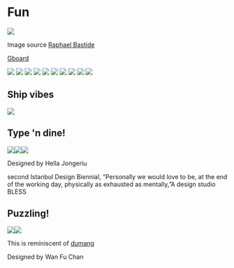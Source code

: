# Fun

<img src=/pix/circle-kbd.avif>

Image source [Raphael Bastide](//github.com/raphaelbastide)

[Gboard](https://youtu.be/9G3DWHf1xX0)

<img src=/pix/long-kbd1.jpg>
<img src=/pix/long-kbd2.jpg>
<img src=/pix/long-kbd4.jpg>
<img src=/pix/long-kbd5.jpg>
<img src=/pix/long-kbd6.jpg>
<img src=/pix/long-kbd7.jpg>
<img src=/pix/long-kbd8.jpg>
<img src=/pix/long-kbd9.png>

<img src=/pix/waffle-kbd.jpg>

<img src=/pix/capybara-desk.avif>

## Ship vibes

<img src=/pix/ship-footpedal.avif>

## Type 'n dine!

<img src=/pix/plate-between-keyboard1.avif><img src=/pix/plate-between-keyboard2.avif><img src=/pix/plate-between-keyboard3.avif>

Designed by Hella Jongeriu

second Istanbul Design Biennial, “Personally we would love to be, at the end of the working day, physically as exhausted as mentally,”A
design studio BLESS

## Puzzling!

<img src=/pix/puzzle-kbd1.jpg><img src=/pix/puzzle-kbd2.jpg>

This is reminiscent of [dumang](//xahlee.info/kbd/dumang-dk6.html)

Designed by Wan Fu Chan

